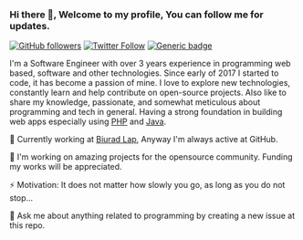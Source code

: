 ### Hi there 👋, Welcome to my profile, You can follow me for updates.

[![GitHub followers](https://img.shields.io/github/followers/divineniiquaye.svg?style=social&label=Follow&maxAge=2592000)](https://github.com/divineniiquaye?tab=followers)
[![Twitter Follow](https://img.shields.io/twitter/follow/SparkleKvng)](https://twitter.com/SparkleKvng)
[![Generic badge](https://img.shields.io/badge/follow%20@SparkeKvng-520+-brightgreen.svg?style=social&logo=instagram)](https://www.instagram.com/sparkekvng)

I'm a Software Engineer with over 3 years experience in programming web based, software and other technologies. Since early of 2017 I started to code, it has become a passion of mine. I love to explore new technologies, constantly learn and help contribute on open-source projects. Also like to share my knowledge, passionate, and somewhat meticulous about programming and tech in general. Having a strong foundation in building web apps especially using [PHP](https://php.net) and [Java](https://java.com).

🔭 Currently working at [Biurad Lap](https://biurad.com/), Anyway I'm always active at GitHub.

👯 I'm working on amazing projects for the opensource community. Funding my works will be appreciated.

⚡ Motivation: It does not matter how slowly you go, as long as you do not stop...

💬 Ask me about anything related to programming by creating a new issue at this repo.
